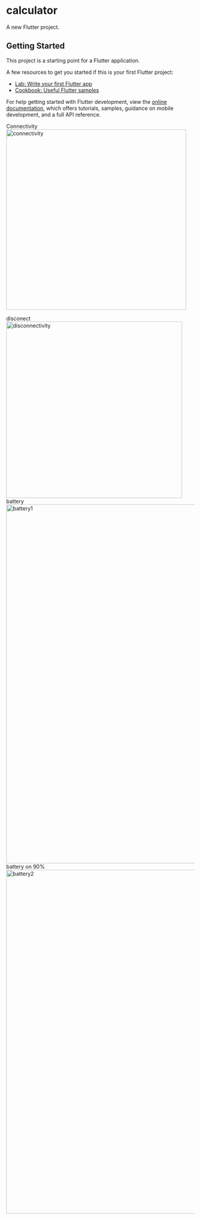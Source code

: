 # calculator

A new Flutter project.

## Getting Started

This project is a starting point for a Flutter application.

A few resources to get you started if this is your first Flutter project:

- [Lab: Write your first Flutter app](https://docs.flutter.dev/get-started/codelab)
- [Cookbook: Useful Flutter samples](https://docs.flutter.dev/cookbook)

For help getting started with Flutter development, view the
[online documentation](https://docs.flutter.dev/), which offers tutorials,
samples, guidance on mobile development, and a full API reference.

Connectivity  <img width="481" alt="connectivity" src="https://github.com/byishimooli/assignment3_25113_Byishimo_Olivier/assets/150439910/7d73278a-669d-449d-8aaa-1b102886f4b2">

disconect  <img width="470" alt="disconnectivity" src="https://github.com/byishimooli/assignment3_25113_Byishimo_Olivier/assets/150439910/428330a1-7aa7-4d65-9d61-3d3b2ea1bf7e">
battery <img width="956" alt="battery1" src="https://github.com/byishimooli/assignment3_25113_Byishimo_Olivier/assets/150439910/8f513999-fa38-4530-843a-94a22a034c36">
battery on 90%  <img width="916" alt="battery2" src="https://github.com/byishimooli/assignment3_25113_Byishimo_Olivier/assets/150439910/fdcf7c93-b605-4b94-966b-d99a1d8d3d72">


